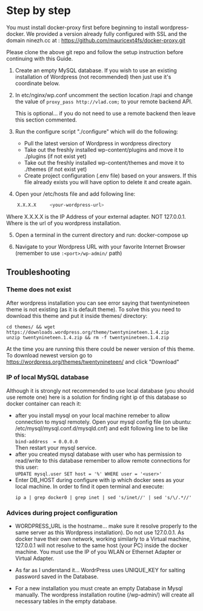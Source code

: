 # Step by step

You must install docker-proxy first before beginning to install 
wordpress-docker. We provided a version already fully configured 
with SSL and the domain ninezh.cc at : 
https://github.com/mauricext4fs/docker-proxy.git

Please clone the above git repo and follow the setup instruction 
before continuing with this Guide.

1. Create an empty MySQL database. If you wish to use an existing 
   installation of Wordpress (not recommended) then just use it's 
   coordinate below.

2. In etc/nginx/wp.conf uncomment the section location /rapi 
   and change the value of `proxy_pass http://vlad.com;`
   to your remote backend API.

   This is optional... if you do not need to use a remote backend 
   then leave this section commented.

3. Run the configure script "./configure" which will do the following: 
    - Pull the latest version of Wordpress in wordpress directory
    - Take out the freshly installed wp-content/plugins and move it to ./plugins 
      (if not exist yet)
    - Take out the freshly installed wp-content/themes and move it to ./themes
      (if not exist yet)
    - Create project configuration (.env file) based on your answers. If this file already exists you will have option to delete it and create again.
4. Open your /etc/hosts file and add following line:<br/>
```sh
    X.X.X.X     <your-wordpress-url>
```

   Where X.X.X.X is the IP Address of your external adapter. NOT 127.0.0.1.
   Where <your-wordpress-url> is the url of you wordpress installation.

5. Open a terminal in the current directory and run: docker-compose up

6. Navigate to your Wordpress URL with your favorite Internet Browser
(remember to use `:<port>/wp-admin/` path)

## Troubleshooting

### Theme does not exist
After wordpress installation you can see error saying that twentynineteen theme
is not existing (as it is default theme). To solve this you need to download this 
theme and put it inside themes/ directory:
```
cd themes/ && wget https://downloads.wordpress.org/theme/twentynineteen.1.4.zip
unzip twentynineteen.1.4.zip && rm -f twentynineteen.1.4.zip
```
At the time you are running this there could be newer version of this theme.
To download newest version go to https://wordpress.org/themes/twentynineteen/
and click "Download"

### IP of local MySQL database
Although it is strongly not recommended to use local database (you should use remote one) here is a solution for finding right ip of this database so docker container can reach it:
- after you install mysql on your local machine remeber to
allow connection to mysql remotely. Open your mysql config
file (on ubuntu: /etc/mysql/mysql.conf.d/mysqld.cnf) and edit
following line to be like this:<br/>
`bind-address  = 0.0.0.0`<br/>
Then restart your mysql service.
- after you created mysql database with user who has permission
to read/write to this database remember to allow remote 
connections for this user:<br/>
`UPDATE mysql.user SET host = '%' WHERE user = '<user>'`
- Enter DB_HOST during configure with ip which docker sees as your local machine. In order to find it open terminal and execute:
  ```
  ip a | grep docker0 | grep inet | sed 's/inet//' | sed 's/\/.*//'
  ```

### Advices during project configuration
- WORDPRESS_URL is the 
hostname... make sure it resolve properly to the same server 
as this Wordpress installation). Do not use 127.0.0.1. As 
docker have their own network, working similarly to a Virtual 
machine, 127.0.0.1 will not resolve to the same host (your 
PC) inside the docker machine. You must use the IP of you 
WLAN or Ethernet Adapter or Virtual Adapter.

- As far as I understand it... WordrPress uses UNIQUE_KEY for
salting password saved in the Database.

- For a new installation you must create an empty Database in Mysql 
manually. The wordpress installation routine (/wp-admin/) will 
create all necessary tables in the empty database.
